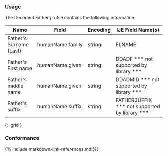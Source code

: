 ### Usage

The Decedent Father profile contains the following information:


| **Name** |  **Field**   |  **Encoding**  |  **IJE Field Name(s)**  |
| ---------------| ------------------------ | ------------- | ------------------- |
| Father's Surname (Last)   | humanName.family  | string  | FLNAME  |
| Father's First name   | humanName.given  | string  | DDADF  *** not supported by library *** |
| Father's middle name   | humanName.given  | string  | DDADMID *** not supported by library *** |
| Father's suffix   | humanName.suffix  | string  | FATHERSUFFIX  *** not supported by library *** |
{: .grid }


### Conformance

{% include markdown-link-references.md %}
